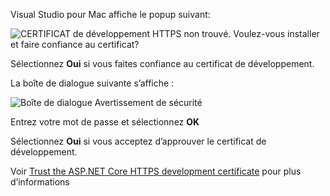 Visual Studio pour Mac affiche le popup suivant:

![CERTIFICAT de développement HTTPS non trouvé. Voulez-vous installer et faire confiance au certificat?](~/getting-started/_static/trustCertMac.png)

Sélectionnez **Oui** si vous faites confiance au certificat de développement.

La boîte de dialogue suivante s’affiche :

![Boîte de dialogue Avertissement de sécurité](~/getting-started/_static/certMac.png)

Entrez votre mot de passe et sélectionnez **OK**

Sélectionnez **Oui** si vous acceptez d’approuver le certificat de développement.

Voir [Trust the ASP.NET Core HTTPS development certificate](xref:security/enforcing-ssl#trust-the-aspnet-core-https-development-certificate-on-windows-and-macos) pour plus d’informations